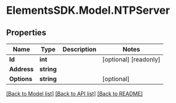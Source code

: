 # ElementsSDK.Model.NTPServer

## Properties

Name | Type | Description | Notes
------------ | ------------- | ------------- | -------------
**Id** | **int** |  | [optional] [readonly] 
**Address** | **string** |  | 
**Options** | **string** |  | [optional] 

[[Back to Model list]](../README.md#documentation-for-models) [[Back to API list]](../README.md#documentation-for-api-endpoints) [[Back to README]](../README.md)

